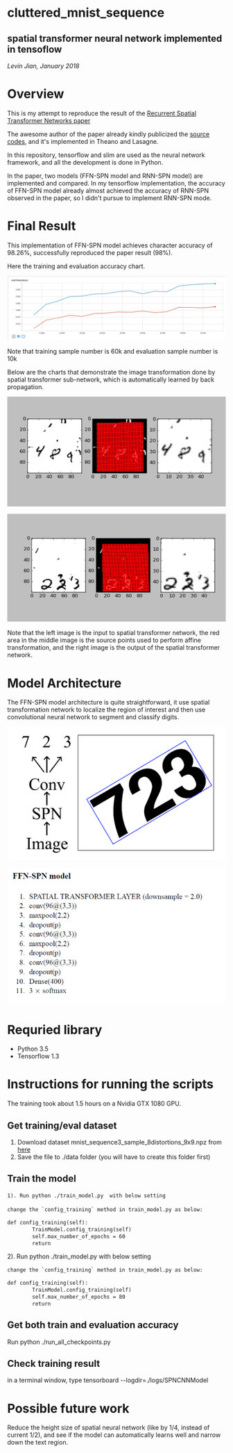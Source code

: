 # cluttered_mnist_sequence

## spatial transformer neural network implemented in tensoflow

*Levin Jian, January 2018*



# Overview  

This is my attempt to reproduce the result of the [Recurrent Spatial Transformer Networks paper](https://arxiv.org/abs/1509.05329)  

The awesome author of the paper already kindly publicized the [source codes](https://github.com/skaae/recurrent-spatial-transformer-code), and it's implemented in Theano and Lasagne.  

In this repository, tensorflow and slim are used as the neural network framework, and all the development is done in Python.

In the paper, two models (FFN-SPN model and RNN-SPN model) are implemented and compared. In my tensorflow implementation,  the accuracy of FFN-SPN model already almost achieved the accuracy of RNN-SPN observed in the paper, so I didn't pursue to implement RNN-SPN mode. 

# Final Result

This implementation of FFN-SPN model achieves character accuracy of 98.26%, successfully reproduced the paper result (98%).

Here the training and evaluation accuracy chart.

![learning chart](./images/learning_chart.PNG)   


Note that training sample number is 60k and evaluation sample number is 10k


Below are the charts that demonstrate the image transformation  done by spatial transformer sub-network, which is automatically learned by back propagation.

![vis_1](./images/visualization_1.PNG) 

![vis_2](./images/visualization_2.PNG) 


Note that the left image is the input to spatial transformer network, the red area in the middle image is the source points used to perform affine transformation, and the right image is the output of the spatial transformer network.

# Model Architecture

The FFN-SPN model architecture is quite straightforward, it use spatial transformation network to localize the region of interest and then use convolutional neural network to segment and classify digits.

![arch_1](./images/arhitecture_1.PNG)

![arch_2](./images/arhitecture_2.PNG)



# Requried library

* Python 3.5
* Tensorflow 1.3

# Instructions for running the scripts

The training took about 1.5 hours on a Nvidia GTX 1080 GPU.

## Get training/eval dataset

1. Download dataset  mnist_sequence3_sample_8distortions_9x9.npz from [here](https://github.com/skaae/recurrent-spatial-transformer-code/blob/master/mnist_sequence3_sample_8distortions_9x9.npz)
2. Save the file to ./data folder (you will have to create this folder first)

## Train the model

	1). Run python ./train_model.py  with below setting
	
	change the `config_training` method in train_model.py as below:

```
def config_training(self):
        TrainModel.config_training(self)
        self.max_number_of_epochs = 60
        return
```


  2). Run python ./train_model.py  with below setting
  
  	change the `config_training` method in train_model.py as below:

```
def config_training(self):
        TrainModel.config_training(self)
        self.max_number_of_epochs = 80
        return
```

## Get both train and evaluation accuracy

Run python ./run_all_checkpoints.py


## Check training result  
in a terminal window, type tensorboard --logdir=./logs/SPNCNNModel


# Possible future work  

Reduce the height size of spatial neural network (like by 1/4, instead of current 1/2), and see if the model can automatically learns well and narrow down the text region.

